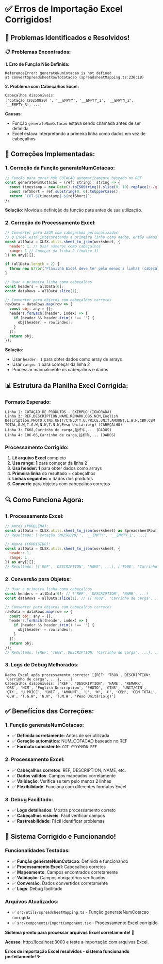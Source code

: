 # ✅ Erros de Importação Excel Corrigidos!

## 🚨 Problemas Identificados e Resolvidos!

### **📋 Problemas Encontrados:**

**1. Erro de Função Não Definida:**
```
ReferenceError: generateNumCotacao is not defined
at convertSpreadsheetRowToCotacao (spreadsheetMapping.ts:236:18)
```

**2. Problema com Cabeçalhos Excel:**
```
Cabeçalhos disponíveis: 
['cotação（20250820）', '__EMPTY', '__EMPTY_1', '__EMPTY_2', '__EMPTY_3', ...]
```

**Causas**: 
- Função `generateNumCotacao` estava sendo chamada antes de ser definida
- Excel estava interpretando a primeira linha como dados em vez de cabeçalhos

## 🔧 Correções Implementadas:

### **1. Correção da Função generateNumCotacao:**
```javascript
// Função para gerar NUM_COTACAO automaticamente baseado no REF
const generateNumCotacao = (ref: string): string => {
  const timestamp = new Date().toISOString().slice(0, 10).replace(/-/g, '');
  const refShort = ref.substring(0, 6).toUpperCase();
  return `COT-${timestamp}-${refShort}`;
};
```

**Solução**: Movida a definição da função para antes de sua utilização.

### **2. Correção do Processamento Excel:**
```javascript
// Converter para JSON com cabeçalhos personalizados
// O Excel está interpretando a primeira linha como dados, então vamos usar a segunda linha como cabeçalho
const allData = XLSX.utils.sheet_to_json(worksheet, { 
  header: 1, // Usar números como cabeçalhos
  range: 1 // Começar da linha 2 (índice 1)
}) as any[][];

if (allData.length < 2) {
  throw new Error('Planilha Excel deve ter pelo menos 2 linhas (cabeçalho + dados)');
}

// Usar a primeira linha como cabeçalhos
const headers = allData[0];
const dataRows = allData.slice(1);

// Converter para objetos com cabeçalhos corretos
rawData = dataRows.map(row => {
  const obj: any = {};
  headers.forEach((header, index) => {
    if (header && header.trim() !== '') {
      obj[header] = row[index];
    }
  });
  return obj;
});
```

**Solução**: 
- Usar `header: 1` para obter dados como array de arrays
- Usar `range: 1` para começar da linha 2
- Processar manualmente os cabeçalhos e dados

## 📊 Estrutura da Planilha Excel Corrigida:

### **Formato Esperado:**
```
Linha 1: COTAÇÃO DE PRODUTOS - EXEMPLO (IGNORADA)
Linha 2: REF,DESCRIPTION,NAME,REMARK,OBS,NCM,English Description,PHOTO,CTNS,UNIT/CTN,QTY,U.PRICE,UNIT,AMOUNT,L,W,H,CBM,CBM TOTAL,G.W,T.G.W,N.W,T.N.W,Peso Unitário(g) (CABEÇALHO)
Linha 3: T608,Carrinho de carga,拉杆车,... (DADOS)
Linha 4: 106-6S,Carrinho de carga,拉杆车,... (DADOS)
```

### **Processamento Corrigido:**
1. **Lê arquivo Excel** completo
2. **Usa range: 1** para começar da linha 2
3. **Usa header: 1** para obter dados como arrays
4. **Primeira linha** do resultado = cabeçalhos
5. **Linhas seguintes** = dados dos produtos
6. **Converte** para objetos com cabeçalhos corretos

## 🔍 Como Funciona Agora:

### **1. Processamento Excel:**
```javascript
// Antes (PROBLEMA):
const allData = XLSX.utils.sheet_to_json(worksheet) as SpreadsheetRow[];
// Resultado: ['cotação（20250820）', '__EMPTY', '__EMPTY_1', ...]

// Agora (CORRIGIDO):
const allData = XLSX.utils.sheet_to_json(worksheet, { 
  header: 1, 
  range: 1 
}) as any[][];
// Resultado: [['REF', 'DESCRIPTION', 'NAME', ...], ['T608', 'Carrinho de carga', ...]]
```

### **2. Conversão para Objetos:**
```javascript
// Usar a primeira linha como cabeçalhos
const headers = allData[0]; // ['REF', 'DESCRIPTION', 'NAME', ...]
const dataRows = allData.slice(1); // [['T608', 'Carrinho de carga', ...], ...]

// Converter para objetos com cabeçalhos corretos
rawData = dataRows.map(row => {
  const obj: any = {};
  headers.forEach((header, index) => {
    if (header && header.trim() !== '') {
      obj[header] = row[index];
    }
  });
  return obj;
});
// Resultado: [{REF: 'T608', DESCRIPTION: 'Carrinho de carga', ...}, ...]
```

### **3. Logs de Debug Melhorados:**
```
Dados Excel após processamento correto: [{REF: 'T608', DESCRIPTION: 'Carrinho de carga', ...}, ...]
Cabeçalhos disponíveis: ['REF', 'DESCRIPTION', 'NAME', 'REMARK', 'OBS', 'NCM', 'English Description', 'PHOTO', 'CTNS', 'UNIT/CTN', 'QTY', 'U.PRICE', 'UNIT', 'AMOUNT', 'L', 'W', 'H', 'CBM', 'CBM TOTAL', 'G.W', 'T.G.W', 'N.W', 'T.N.W', 'Peso Unitário(g)']
```

## ✅ Benefícios das Correções:

### **1. Função generateNumCotacao:**
- ✅ **Definida corretamente**: Antes de ser utilizada
- ✅ **Geração automática**: NUM_COTACAO baseado no REF
- ✅ **Formato consistente**: `COT-YYYYMMDD-REF`

### **2. Processamento Excel:**
- ✅ **Cabeçalhos corretos**: REF, DESCRIPTION, NAME, etc.
- ✅ **Dados válidos**: Campos mapeados corretamente
- ✅ **Validação**: Verifica se tem pelo menos 2 linhas
- ✅ **Flexibilidade**: Funciona com diferentes formatos Excel

### **3. Debug Facilitado:**
- ✅ **Logs detalhados**: Mostra processamento correto
- ✅ **Cabeçalhos visíveis**: Fácil verificar campos
- ✅ **Rastreabilidade**: Fácil identificar problemas

## 🚀 Sistema Corrigido e Funcionando!

### **Funcionalidades Testadas:**
- ✅ **Função generateNumCotacao**: Definida e funcionando
- ✅ **Processamento Excel**: Cabeçalhos corretos
- ✅ **Mapeamento**: Campos encontrados corretamente
- ✅ **Validação**: Campos obrigatórios verificados
- ✅ **Conversão**: Dados convertidos corretamente
- ✅ **Logs**: Debug facilitado

### **Arquivos Atualizados:**
- ✅ `src/utils/spreadsheetMapping.ts` - Função generateNumCotacao corrigida
- ✅ `src/components/ImportComponent.tsx` - Processamento Excel corrigido

**Sistema pronto para processar arquivos Excel corretamente! 🎉**

**Acesse**: http://localhost:3000 e teste a importação com arquivos Excel.

**Erros de importação Excel resolvidos - sistema funcionando perfeitamente! ✨**







